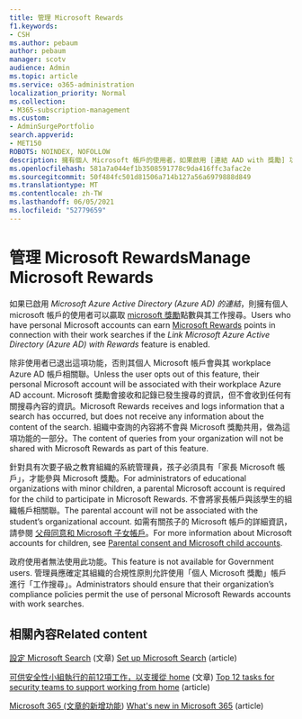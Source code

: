 ```yaml
---
title: 管理 Microsoft Rewards
f1.keywords:
- CSH
ms.author: pebaum
author: pebaum
manager: scotv
audience: Admin
ms.topic: article
ms.service: o365-administration
localization_priority: Normal
ms.collection:
- M365-subscription-management
ms.custom:
- AdminSurgePortfolio
search.appverid:
- MET150
ROBOTS: NOINDEX, NOFOLLOW
description: 擁有個人 Microsoft 帳戶的使用者，如果啟用 [連結 AAD with 獎勵] 功能，則可以透過其工作搜尋獲得 Microsoft 獎勵點數。
ms.openlocfilehash: 581a7a044ef1b3508591778c9da416ffc3afac2e
ms.sourcegitcommit: 50f484fc501d81506a714b127a56a6979888d849
ms.translationtype: MT
ms.contentlocale: zh-TW
ms.lasthandoff: 06/05/2021
ms.locfileid: "52779659"
---
```

# <a name="manage-microsoft-rewards"></a><span data-ttu-id="0c547-103">管理 Microsoft Rewards</span><span class="sxs-lookup"><span data-stu-id="0c547-103">Manage Microsoft Rewards</span></span>

<span data-ttu-id="0c547-104">如果已啟用 *Microsoft Azure Active Directory (Azure AD) 的連結*，則擁有個人 microsoft 帳戶的使用者可以贏取 [microsoft 獎勵](https://www.microsoft.com/rewards)點數與其工作搜尋。</span><span class="sxs-lookup"><span data-stu-id="0c547-104">Users who have personal Microsoft accounts can earn [Microsoft Rewards](https://www.microsoft.com/rewards) points in connection with their work searches if the *Link Microsoft Azure Active Directory (Azure AD) with Rewards* feature is enabled.</span></span>

<span data-ttu-id="0c547-105">除非使用者已退出這項功能，否則其個人 Microsoft 帳戶會與其 workplace Azure AD 帳戶相關聯。</span><span class="sxs-lookup"><span data-stu-id="0c547-105">Unless the user opts out of this feature, their personal Microsoft account will be associated with their workplace Azure AD account.</span></span> <span data-ttu-id="0c547-106">Microsoft 獎勵會接收和記錄已發生搜尋的資訊，但不會收到任何有關搜尋內容的資訊。</span><span class="sxs-lookup"><span data-stu-id="0c547-106">Microsoft Rewards receives and logs information that a search has occurred, but does not receive any information about the content of the search.</span></span> <span data-ttu-id="0c547-107">組織中查詢的內容將不會與 Microsoft 獎勵共用，做為這項功能的一部分。</span><span class="sxs-lookup"><span data-stu-id="0c547-107">The content of queries from your organization will not be shared with Microsoft Rewards as part of this feature.</span></span>

<span data-ttu-id="0c547-108">針對具有次要子級之教育組織的系統管理員，孩子必須具有「家長 Microsoft 帳戶」，才能參與 Microsoft 獎勵。</span><span class="sxs-lookup"><span data-stu-id="0c547-108">For administrators of educational organizations with minor children, a parental Microsoft account is required for the child to participate in Microsoft Rewards.</span></span> <span data-ttu-id="0c547-109">不會將家長帳戶與該學生的組織帳戶相關聯。</span><span class="sxs-lookup"><span data-stu-id="0c547-109">The parental account will not be associated with the student’s organizational account.</span></span> <span data-ttu-id="0c547-110">如需有關孩子的 Microsoft 帳戶的詳細資訊，請參閱 [父母同意和 Microsoft 子女帳戶](https://support.microsoft.com/account-billing/c6951746-8ee5-8461-0809-fbd755cd902e)。</span><span class="sxs-lookup"><span data-stu-id="0c547-110">For more information about Microsoft accounts for children, see [Parental consent and Microsoft child accounts](https://support.microsoft.com/account-billing/c6951746-8ee5-8461-0809-fbd755cd902e).</span></span>

<span data-ttu-id="0c547-111">政府使用者無法使用此功能。</span><span class="sxs-lookup"><span data-stu-id="0c547-111">This feature is not available for Government users.</span></span> <span data-ttu-id="0c547-112">管理員應確定其組織的合規性原則允許使用「個人 Microsoft 獎勵」帳戶進行「工作搜尋」。</span><span class="sxs-lookup"><span data-stu-id="0c547-112">Administrators should ensure that their organization’s compliance policies permit the use of personal Microsoft Rewards accounts with work searches.</span></span>

## <a name="related-content"></a><span data-ttu-id="0c547-113">相關內容</span><span class="sxs-lookup"><span data-stu-id="0c547-113">Related content</span></span>

<span data-ttu-id="0c547-114">[設定 Microsoft Search](/microsoftsearch/setup-microsoft-search) (文章) </span><span class="sxs-lookup"><span data-stu-id="0c547-114">[Set up Microsoft Search](/microsoftsearch/setup-microsoft-search) (article)</span></span>

<span data-ttu-id="0c547-115">[可供安全性小組執行的前12項工作，以支援從 home](../../security/top-security-tasks-for-remote-work.md) (文章) </span><span class="sxs-lookup"><span data-stu-id="0c547-115">[Top 12 tasks for security teams to support working from home](../../security/top-security-tasks-for-remote-work.md) (article)</span></span>

<span data-ttu-id="0c547-116">[Microsoft 365 (文章的新增功能](https://support.microsoft.com/office/what-s-new-in-microsoft-365-95c8d81d-08ba-42c1-914f-bca4603e1426)) </span><span class="sxs-lookup"><span data-stu-id="0c547-116">[What's new in Microsoft 365](https://support.microsoft.com/office/what-s-new-in-microsoft-365-95c8d81d-08ba-42c1-914f-bca4603e1426) (article)</span></span>


